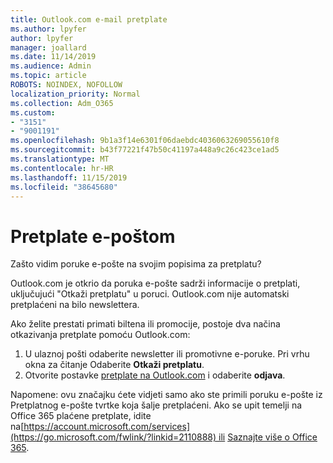 ```yaml
---
title: Outlook.com e-mail pretplate
ms.author: lpyfer
author: lpyfer
manager: joallard
ms.date: 11/14/2019
ms.audience: Admin
ms.topic: article
ROBOTS: NOINDEX, NOFOLLOW
localization_priority: Normal
ms.collection: Adm_O365
ms.custom:
- "3151"
- "9001191"
ms.openlocfilehash: 9b1a3f14e6301f06daebdc4036063269055610f8
ms.sourcegitcommit: b43f77221f47b50c41197a448a9c26c423ce1ad5
ms.translationtype: MT
ms.contentlocale: hr-HR
ms.lasthandoff: 11/15/2019
ms.locfileid: "38645680"
---
```

# <a name="email-subscriptions"></a>Pretplate e-poštom

Zašto vidim poruke e-pošte na svojim popisima za pretplatu?

Outlook.com je otkrio da poruka e-pošte sadrži informacije o pretplati, uključujući "Otkaži pretplatu" u poruci. Outlook.com nije automatski pretplaćeni na bilo newslettera.

Ako želite prestati primati biltena ili promocije, postoje dva načina otkazivanja pretplate pomoću Outlook.com:
1. U ulaznoj pošti odaberite newsletter ili promotivne e-poruke. Pri vrhu okna za čitanje Odaberite **Otkaži pretplatu**.
2. Otvorite postavke [pretplate na Outlook.com](https://go.microsoft.com/fwlink/?linkid=2110887) i odaberite **odjava**.

Napomene: ovu značajku ćete vidjeti samo ako ste primili poruku e-pošte iz Pretplatnog e-pošte tvrtke koja šalje pretplaćeni.
Ako se upit temelji na Office 365 plaćene pretplate, idite na[https://account.microsoft.com/services](https://go.microsoft.com/fwlink/?linkid=2110888) ili [Saznajte više o Office 365](https://products.office.com/compare-all-microsoft-office-products?tab=1&WT.mc_id=PROD_OL-Web_Support_O365NewValue_Upgrade).
  